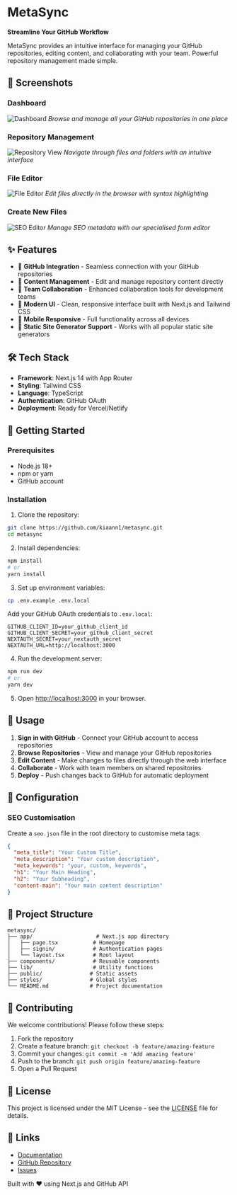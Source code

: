 # MetaSync

<!-- filepath: c:\Users\Kian Winwood\Desktop\Websites\Custom Code\metasync\README.md -->

**Streamline Your GitHub Workflow**

MetaSync provides an intuitive interface for managing your GitHub repositories, editing content, and collaborating with your team. Powerful repository management made simple.

## 📸 Screenshots

### Dashboard
![Dashboard](./screenshots/dashboard.png)
*Browse and manage all your GitHub repositories in one place*

### Repository Management
![Repository View](./screenshots/repository.png)
*Navigate through files and folders with an intuitive interface*

### File Editor
![File Editor](./screenshots/seo.png)
*Edit files directly in the browser with syntax highlighting*

### Create New Files
![SEO Editor](./screenshots/create.png)
*Manage SEO metadata with our specialised form editor*


## ✨ Features

- 🔗 **GitHub Integration** - Seamless connection with your GitHub repositories
- 📝 **Content Management** - Edit and manage repository content directly
- 👥 **Team Collaboration** - Enhanced collaboration tools for development teams
- 🎨 **Modern UI** - Clean, responsive interface built with Next.js and Tailwind CSS
- 📱 **Mobile Responsive** - Full functionality across all devices
- 🚀 **Static Site Generator Support** - Works with all popular static site generators

## 🛠️ Tech Stack

- **Framework**: Next.js 14 with App Router
- **Styling**: Tailwind CSS
- **Language**: TypeScript
- **Authentication**: GitHub OAuth
- **Deployment**: Ready for Vercel/Netlify

## 🚀 Getting Started

### Prerequisites

- Node.js 18+ 
- npm or yarn
- GitHub account

### Installation

1. Clone the repository:
```bash
git clone https://github.com/kiaann1/metasync.git
cd metasync
```

2. Install dependencies:
```bash
npm install
# or
yarn install
```

3. Set up environment variables:
```bash
cp .env.example .env.local
```

Add your GitHub OAuth credentials to `.env.local`:
```env
GITHUB_CLIENT_ID=your_github_client_id
GITHUB_CLIENT_SECRET=your_github_client_secret
NEXTAUTH_SECRET=your_nextauth_secret
NEXTAUTH_URL=http://localhost:3000
```

4. Run the development server:
```bash
npm run dev
# or
yarn dev
```

5. Open [http://localhost:3000](http://localhost:3000) in your browser.

## 📖 Usage

1. **Sign in with GitHub** - Connect your GitHub account to access repositories
2. **Browse Repositories** - View and manage your GitHub repositories
3. **Edit Content** - Make changes to files directly through the web interface
4. **Collaborate** - Work with team members on shared repositories
5. **Deploy** - Push changes back to GitHub for automatic deployment

## 🔧 Configuration

### SEO Customisation

Create a `seo.json` file in the root directory to customise meta tags:

```json
{
  "meta_title": "Your Custom Title",
  "meta_description": "Your custom description",
  "meta_keywords": "your, custom, keywords",
  "h1": "Your Main Heading",
  "h2": "Your Subheading",
  "content-main": "Your main content description"
}
```

## 📁 Project Structure

```
metasync/
├── app/                    # Next.js app directory
│   ├── page.tsx           # Homepage
│   ├── signin/            # Authentication pages
│   └── layout.tsx         # Root layout
├── components/            # Reusable components
├── lib/                   # Utility functions
├── public/               # Static assets
├── styles/               # Global styles
└── README.md             # Project documentation
```

## 🤝 Contributing

We welcome contributions! Please follow these steps:

1. Fork the repository
2. Create a feature branch: `git checkout -b feature/amazing-feature`
3. Commit your changes: `git commit -m 'Add amazing feature'`
4. Push to the branch: `git push origin feature/amazing-feature`
5. Open a Pull Request

## 📝 License

This project is licensed under the MIT License - see the [LICENSE](LICENSE) file for details.

## 🔗 Links

- [Documentation](https://metasynccms.vercel.app)
- [GitHub Repository](https://github.com/kiaann1/metasync)
- [Issues](https://github.com/kiaann1/metasync/issues)


Built with ❤️ using Next.js and GitHub API
